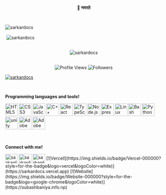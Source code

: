 <p align="center">
  <strong>👋 नमस्ते</strong>
</p>


<br>
<p><img align="center" src="https://github-readme-streak-stats.herokuapp.com/?user=sarkardocs&" alt="sarkardocs" /></p>

<p>&nbsp;<img align="center" src="https://github-readme-stats.vercel.app/api?username=sarkardocs&show_icons=true&locale=en" alt="sarkardocs" /></p>
<br>
<div style="text-align: center;">
  <img src="https://github-readme-stats.vercel.app/api/top-langs?username=sarkardocs&show_icons=true&locale=en&layout=compact" alt="sarkardocs" />
</div>

<br>

<div align="center">
  
![Profile Views](https://komarev.com/ghpvc/?username=sarkardocs&color=blueviolet)
![Followers](https://img.shields.io/github/followers/sarkardocs?style=social)

<p align="left"> <a href="https://github.com/ryo-ma/github-profile-trophy"><img src="https://github-profile-trophy.vercel.app/?username=sarkardocs" alt="sarkardocs" /></a> </p>

</div>

<br>

<p>
  <strong>Programming languages and tools!</strong>
</p>

<p>
  <img src="https://cdn.jsdelivr.net/gh/devicons/devicon/icons/html5/html5-original.svg" alt="HTML5" width="40" height="40"/>
  <img src="https://cdn.jsdelivr.net/gh/devicons/devicon/icons/css3/css3-original.svg" alt="CSS3" width="40" height="40"/>
  <img src="https://cdn.jsdelivr.net/gh/devicons/devicon/icons/javascript/javascript-original.svg" alt="JavaScript" width="40" height="40"/>
  <img src="https://cdn.jsdelivr.net/gh/devicons/devicon/icons/cplusplus/cplusplus-original.svg" alt="C++" width="40" height="40"/>
  <img src="https://cdn.jsdelivr.net/gh/devicons/devicon/icons/react/react-original.svg" alt="React" width="40" height="40"/>
  <img src="https://cdn.jsdelivr.net/gh/devicons/devicon/icons/typescript/typescript-original.svg" alt="TypeScript" width="40" height="40"/>
  <img src="https://cdn.jsdelivr.net/gh/devicons/devicon/icons/nodejs/nodejs-original.svg" alt="Node.js" width="40" height="40"/>
  <img src="https://cdn.jsdelivr.net/gh/devicons/devicon/icons/express/express-original.svg" alt="Express.js" width="40" height="40"/>
  <img src="https://cdn.jsdelivr.net/gh/devicons/devicon/icons/linux/linux-original.svg" alt="Linux" width="40" height="40"/>
  <img src="https://cdn.jsdelivr.net/gh/devicons/devicon/icons/bash/bash-original.svg" alt="Bash" width="40" height="40"/>
  <img src="https://cdn.jsdelivr.net/gh/devicons/devicon/icons/python/python-original.svg" alt="Python" width="40" height="40"/>
  <img src="https://www.vectorlogo.zone/logos/unity3d/unity3d-icon.svg" alt="unity" width="40" height="40"/>
  <img src="https://cdn.jsdelivr.net/gh/devicons/devicon/icons/illustrator/illustrator-plain.svg" alt="Adobe Illustrator" width="40" height="40"/>
  <img src="https://cdn.jsdelivr.net/gh/devicons/devicon/icons/photoshop/photoshop-plain.svg" alt="Adobe Photoshop" width="40" height="40"/>
</p>
<br>
<p>
  <strong>Connect with me!</strong>
</p>

<p align="left">
<a href="https://fb.com/sarkardocs" target="blank"><img align="center" src="https://raw.githubusercontent.com/rahuldkjain/github-profile-readme-generator/master/src/images/icons/Social/facebook.svg" alt="sarkardocs" height="30" width="40" /></a>
<a href="https://instagram.com/sarkardocs" target="blank"><img align="center" src="https://raw.githubusercontent.com/rahuldkjain/github-profile-readme-generator/master/src/images/icons/Social/instagram.svg" alt="sarkardocs" height="30" width="40" /></a>
<a href="https://www.youtube.com/c/sarkardocs" target="blank"><img align="center" src="https://raw.githubusercontent.com/rahuldkjain/github-profile-readme-generator/master/src/images/icons/Social/youtube.svg" alt="sarkardocs" height="30" width="40" /></a> [![Vercell](https://img.shields.io/badge/Vercel-000000?style=for-the-badge&logo=vercel&logoColor=white)](https://sarkardocs.vercel.app)  [![Website](https://img.shields.io/badge/Website-000000?style=for-the-badge&logo=google-chrome&logoColor=white)](https://subashbaniya.info.np)
</p>

